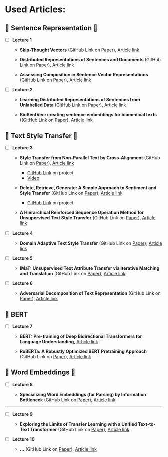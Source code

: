 # Used Articles:

## 🔹 Sentence Representation 🔹

- [ ] **Lecture 1**

    - **Skip-Thought Vectors** (GitHub Link on [Paper](https://github.com/ElizaLo/NLP/blob/master/University%20Course%20of%20NLP/Articles/5950-skip-thought-vectors.pdf)), [Article link](https://papers.nips.cc/paper/5950-skip-thought-vectors.pdf)
    
    - **Distributed Representations of Sentences and Documents** (GitHub Link on [Paper](https://github.com/ElizaLo/NLP/blob/master/University%20Course%20of%20NLP/Articles/1405.4053v2.pdf)), [Article link](https://arxiv.org/pdf/1405.4053v2.pdf)
    
    - **Assessing Composition in Sentence Vector Representations** (GitHub Link on [Paper](https://github.com/ElizaLo/NLP/blob/master/University%20Course%20of%20NLP/Articles/C18-1152.pdf)), [Article link](https://aclweb.org/anthology/C18-1152)
    
- [ ] **Lecture 2**

    - **Learning Distributed Representations of Sentences from Unlabelled Data** (GitHub Link on [Paper](https://github.com/ElizaLo/NLP/blob/master/University%20Course%20of%20NLP/Articles/N16-1162.pdf)), [Article link](https://www.aclweb.org/anthology/N16-1162)
    
    - **BioSentVec: creating sentence embeddings for biomedical texts** ((GitHub Link on [Paper](https://github.com/ElizaLo/NLP/blob/master/University%20Course%20of%20NLP/Articles/1810.09302-2.pdf)), [Article link](https://arxiv.org/pdf/1810.09302.pdf)

## 🔺 Text Style Transfer 🔺

- [ ] **Lecture 3**

    - **Style Transfer from Non-Parallel Text by Cross-Alignment** (GitHub Link on [Paper](https://github.com/ElizaLo/NLP/blob/master/University%20Course%20of%20NLP/Articles/7259-style-transfer-from-non-parallel-text-by-cross-alignment.pdf)), [Article link](https://papers.nips.cc/paper/7259-style-transfer-from-non-parallel-text-by-cross-alignment.pdf)
        - [GitHub Link](https://github.com/shentianxiao/language-style-transfer) on project
        - [Video](https://www.youtube.com/watch?v=OyjXG44j-gs)
        
    - **Delete, Retrieve, Generate: A Simple Approach to Sentiment and Style Transfer** (GitHub Link on [Paper](https://github.com/ElizaLo/NLP/blob/master/University%20Course%20of%20NLP/Articles/1804.06437.pdf)), [Article link](https://arxiv.org/pdf/1804.06437.pdf)
        - [GitHub Link](https://github.com/lijuncen/Sentiment-and-Style-Transfer) on project
        
    - **A Hierarchical Reinforced Sequence Operation Method for Unsupervised Text Style Transfer** (GitHub Link on [Paper](https://github.com/ElizaLo/NLP/blob/master/University%20Course%20of%20NLP/Articles/P19-1482.pdf)), [Article link](https://www.aclweb.org/anthology/P19-1482)

- [ ] **Lecture 4**

    - **Domain Adaptive Text Style Transfer** (GitHub Link on [Paper](https://github.com/ElizaLo/NLP/blob/master/University%20Course%20of%20NLP/Articles/1908.09395.pdf)), [Article link](https://arxiv.org/pdf/1908.09395.pdf)
    
- [ ] **Lecture 5**

    - **IMaT: Unsupervised Text Attribute Transfer via Iterative Matching and Translation** (GitHub Link on [Paper](https://github.com/ElizaLo/NLP/blob/master/University%20Course%20of%20NLP/Articles/1901.11333.pdf)), [Article link](https://arxiv.org/pdf/1901.11333.pdf)

- [ ] **Lecture 6**

    - **Adversarial Decomposition of Text Representation** (GitHub Link on [Paper](https://github.com/ElizaLo/NLP/blob/master/University%20Course%20of%20NLP/Articles/1808.09042.pdf)), [Article link](https://arxiv.org/pdf/1808.09042.pdf)

## 🔳 BERT

- [ ] **Lecture 7**

    - **BERT: Pre-training of Deep Bidirectional Transformers for Language Understanding**, [Article link](https://arxiv.org/pdf/1810.04805.pdf)
    
    - **RoBERTa: A Robustly Optimized BERT Pretraining Approach** (GitHub Link on [Paper](https://github.com/ElizaLo/NLP/blob/master/University%20Course%20of%20NLP/Articles/1907.11692.pdf)), [Article link](https://arxiv.org/pdf/1907.11692.pdf)
    
## 🔸 Word Embeddings 🔸

- [ ] **Lecture 8**

    - **Specializing Word Embeddings (for Parsing) by Information Bottleneck** (GitHub Link on [Paper](https://github.com/ElizaLo/NLP/blob/master/University%20Course%20of%20NLP/Articles/1910.00163.pdf)), [Article link](https://arxiv.org/pdf/1910.00163.pdf)

________________________________

- [ ] **Lecture 9**

    - **Exploring the Limits of Transfer Learning with a Unified Text-to-Text Transformer** (GitHub Link on [Paper](https://github.com/ElizaLo/NLP/blob/master/University%20Course%20of%20NLP/Articles/1910.10683.pdf)), [Article link](https://arxiv.org/pdf/1910.10683.pdf)
    
- [ ] **Lecture 10**

    - **...** (GitHub Link on [Paper]( )), [Article link]( )
